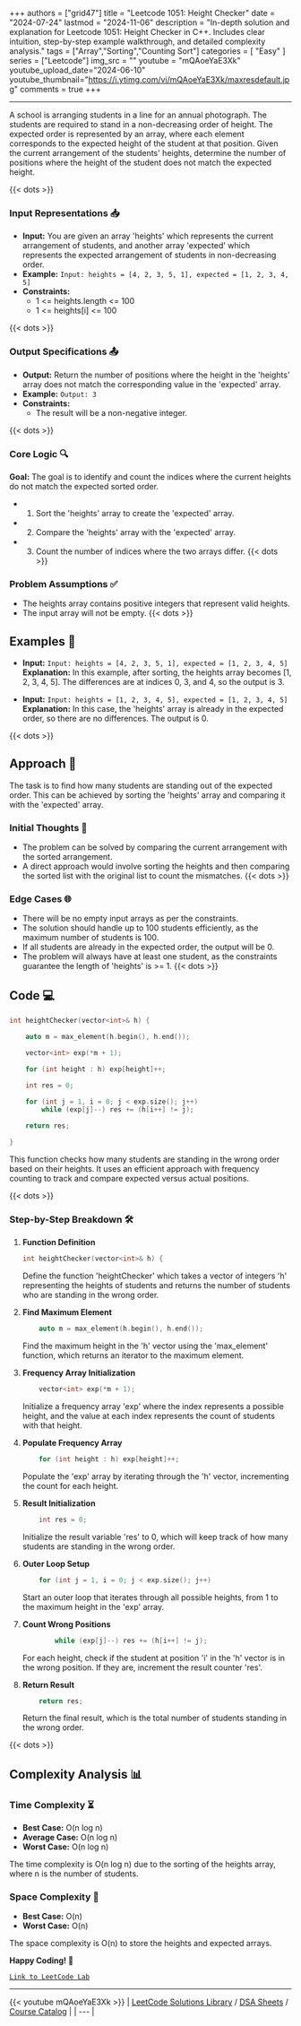 
+++
authors = ["grid47"]
title = "Leetcode 1051: Height Checker"
date = "2024-07-24"
lastmod = "2024-11-06"
description = "In-depth solution and explanation for Leetcode 1051: Height Checker in C++. Includes clear intuition, step-by-step example walkthrough, and detailed complexity analysis."
tags = ["Array","Sorting","Counting Sort"]
categories = [
    "Easy"
]
series = ["Leetcode"]
img_src = ""
youtube = "mQAoeYaE3Xk"
youtube_upload_date="2024-06-10"
youtube_thumbnail="https://i.ytimg.com/vi/mQAoeYaE3Xk/maxresdefault.jpg"
comments = true
+++



---
A school is arranging students in a line for an annual photograph. The students are required to stand in a non-decreasing order of height. The expected order is represented by an array, where each element corresponds to the expected height of the student at that position. Given the current arrangement of the students' heights, determine the number of positions where the height of the student does not match the expected height.
<!--more-->
{{< dots >}}
### Input Representations 📥
- **Input:** You are given an array 'heights' which represents the current arrangement of students, and another array 'expected' which represents the expected arrangement of students in non-decreasing order.
- **Example:** `Input: heights = [4, 2, 3, 5, 1], expected = [1, 2, 3, 4, 5]`
- **Constraints:**
	- 1 <= heights.length <= 100
	- 1 <= heights[i] <= 100

{{< dots >}}
### Output Specifications 📤
- **Output:** Return the number of positions where the height in the 'heights' array does not match the corresponding value in the 'expected' array.
- **Example:** `Output: 3`
- **Constraints:**
	- The result will be a non-negative integer.

{{< dots >}}
### Core Logic 🔍
**Goal:** The goal is to identify and count the indices where the current heights do not match the expected sorted order.

- 1. Sort the 'heights' array to create the 'expected' array.
- 2. Compare the 'heights' array with the 'expected' array.
- 3. Count the number of indices where the two arrays differ.
{{< dots >}}
### Problem Assumptions ✅
- The heights array contains positive integers that represent valid heights.
- The input array will not be empty.
{{< dots >}}
## Examples 🧩
- **Input:** `Input: heights = [4, 2, 3, 5, 1], expected = [1, 2, 3, 4, 5]`  \
  **Explanation:** In this example, after sorting, the heights array becomes [1, 2, 3, 4, 5]. The differences are at indices 0, 3, and 4, so the output is 3.

- **Input:** `Input: heights = [1, 2, 3, 4, 5], expected = [1, 2, 3, 4, 5]`  \
  **Explanation:** In this case, the 'heights' array is already in the expected order, so there are no differences. The output is 0.

{{< dots >}}
## Approach 🚀
The task is to find how many students are standing out of the expected order. This can be achieved by sorting the 'heights' array and comparing it with the 'expected' array.

### Initial Thoughts 💭
- The problem can be solved by comparing the current arrangement with the sorted arrangement.
- A direct approach would involve sorting the heights and then comparing the sorted list with the original list to count the mismatches.
{{< dots >}}
### Edge Cases 🌐
- There will be no empty input arrays as per the constraints.
- The solution should handle up to 100 students efficiently, as the maximum number of students is 100.
- If all students are already in the expected order, the output will be 0.
- The problem will always have at least one student, as the constraints guarantee the length of 'heights' is >= 1.
{{< dots >}}
## Code 💻
```cpp
int heightChecker(vector<int>& h) {

    auto m = max_element(h.begin(), h.end());

    vector<int> exp(*m + 1);

    for (int height : h) exp[height]++;

    int res = 0;

    for (int j = 1, i = 0; j < exp.size(); j++)
        while (exp[j]--) res += (h[i++] != j);

    return res;

}
```

This function checks how many students are standing in the wrong order based on their heights. It uses an efficient approach with frequency counting to track and compare expected versus actual positions.

{{< dots >}}
### Step-by-Step Breakdown 🛠️
1. **Function Definition**
	```cpp
	int heightChecker(vector<int>& h) {
	```
	Define the function 'heightChecker' which takes a vector of integers 'h' representing the heights of students and returns the number of students who are standing in the wrong order.

2. **Find Maximum Element**
	```cpp
	    auto m = max_element(h.begin(), h.end());
	```
	Find the maximum height in the 'h' vector using the 'max_element' function, which returns an iterator to the maximum element.

3. **Frequency Array Initialization**
	```cpp
	    vector<int> exp(*m + 1);
	```
	Initialize a frequency array 'exp' where the index represents a possible height, and the value at each index represents the count of students with that height.

4. **Populate Frequency Array**
	```cpp
	    for (int height : h) exp[height]++;
	```
	Populate the 'exp' array by iterating through the 'h' vector, incrementing the count for each height.

5. **Result Initialization**
	```cpp
	    int res = 0;
	```
	Initialize the result variable 'res' to 0, which will keep track of how many students are standing in the wrong order.

6. **Outer Loop Setup**
	```cpp
	    for (int j = 1, i = 0; j < exp.size(); j++)
	```
	Start an outer loop that iterates through all possible heights, from 1 to the maximum height in the 'exp' array.

7. **Count Wrong Positions**
	```cpp
	        while (exp[j]--) res += (h[i++] != j);
	```
	For each height, check if the student at position 'i' in the 'h' vector is in the wrong position. If they are, increment the result counter 'res'.

8. **Return Result**
	```cpp
	    return res;
	```
	Return the final result, which is the total number of students standing in the wrong order.

{{< dots >}}
## Complexity Analysis 📊
### Time Complexity ⏳
- **Best Case:** O(n log n)
- **Average Case:** O(n log n)
- **Worst Case:** O(n log n)

The time complexity is O(n log n) due to the sorting of the heights array, where n is the number of students.

### Space Complexity 💾
- **Best Case:** O(n)
- **Worst Case:** O(n)

The space complexity is O(n) to store the heights and expected arrays.

**Happy Coding! 🎉**


[`Link to LeetCode Lab`](https://leetcode.com/problems/height-checker/description/)

---
{{< youtube mQAoeYaE3Xk >}}
| [LeetCode Solutions Library](https://grid47.xyz/leetcode/) / [DSA Sheets](https://grid47.xyz/sheets/) / [Course Catalog](https://grid47.xyz/courses/) |
| --- |
